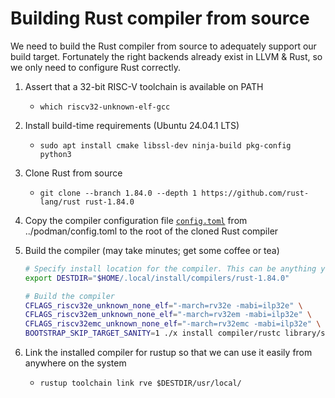 # Building Rust compiler from source

We need to build the Rust compiler from source to adequately support our build target. Fortunately
the right backends already exist in LLVM & Rust, so we only need to configure Rust correctly.

1. Assert that a 32-bit RISC-V toolchain is available on PATH
    - `which riscv32-unknown-elf-gcc`
2. Install build-time requirements (Ubuntu 24.04.1 LTS)
    - `sudo apt install cmake libssl-dev ninja-build pkg-config python3`
3. Clone Rust from source
    - `git clone --branch 1.84.0 --depth 1 https://github.com/rust-lang/rust rust-1.84.0`
4. Copy the compiler configuration file [`config.toml`](../podman/config.toml) from ../podman/config.toml to the root of the cloned Rust compiler
5. Build the compiler (may take minutes; get some coffee or tea)

    ```sh
    # Specify install location for the compiler. This can be anything you like.
    export DESTDIR="$HOME/.local/install/compilers/rust-1.84.0"

    # Build the compiler
    CFLAGS_riscv32e_unknown_none_elf="-march=rv32e -mabi=ilp32e" \
    CFLAGS_riscv32em_unknown_none_elf="-march=rv32em -mabi=ilp32e" \
    CFLAGS_riscv32emc_unknown_none_elf="-march=rv32emc -mabi=ilp32e" \
    BOOTSTRAP_SKIP_TARGET_SANITY=1 ./x install compiler/rustc library/std
    ```

6. Link the installed compiler for rustup so that we can use it easily from anywhere on the system
    - `rustup toolchain link rve $DESTDIR/usr/local/`
